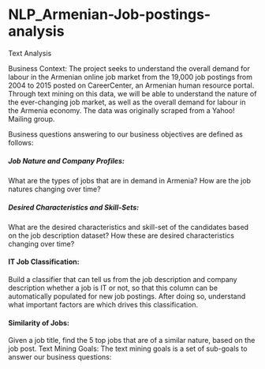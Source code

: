 # NLP_Armenian-Job-postings-analysis
Text Analysis

Business Context:
The project seeks to understand the overall demand for labour in the Armenian online job market from the 19,000 job postings from 2004 to 2015 posted on CareerCenter, an Armenian human resource portal. Through text mining on this data, we will be able to understand the nature of the ever-changing job market, as well as the overall demand for labour in the Armenia economy. The data was originally scraped from a Yahoo! Mailing group.


Business questions answering to our business objectives are defined as follows:
##### Job Nature and Company Profiles: 
What are the types of jobs that are in demand in Armenia? How are the job natures changing over time?

##### Desired Characteristics and Skill-Sets:
What are the desired characteristics and skill-set of the candidates based on the job description dataset? How these are desired characteristics changing over time?

#### IT Job Classification: 
Build a classifier that can tell us from the job description and company description whether a job is IT or not, so that this column can be automatically populated for new job postings. After doing so, understand what important factors are which drives this classification.

#### Similarity of Jobs: 
Given a job title, find the 5 top jobs that are of a similar nature, based on the job post.
Text Mining Goals:
The text mining goals is a set of sub-goals to answer our business questions:
